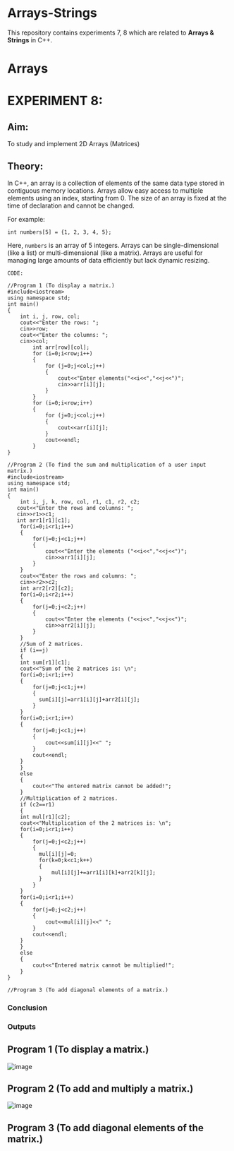 # Arrays-Strings
This repository contains experiments 7, 8 which are related to __Arrays & Strings__ in C++.

# Arrays
# EXPERIMENT 8:
## Aim: 
To study and implement 2D Arrays (Matrices)
## Theory:
In C++, an array is a collection of elements of the same data type stored in contiguous memory locations. Arrays allow easy access to multiple elements using an index, starting from 0. The size of an array is fixed at the time of declaration and cannot be changed.

For example:

`int numbers[5] = {1, 2, 3, 4, 5};`

Here, `numbers` is an array of 5 integers. Arrays can be single-dimensional (like a list) or multi-dimensional (like a matrix). Arrays are useful for managing large amounts of data efficiently but lack dynamic resizing.

~~~
CODE:

//Program 1 (To display a matrix.)
#include<iostream>
using namespace std;
int main()
{
    int i, j, row, col;
    cout<<"Enter the rows: ";
    cin>>row;
    cout<<"Enter the columns: ";
    cin>>col;
        int arr[row][col];
        for (i=0;i<row;i++)
        {
            for (j=0;j<col;j++)
            {
                cout<<"Enter elements("<<i<<","<<j<<")";
                cin>>arr[i][j];
            }
        }
        for (i=0;i<row;i++)
        {
            for (j=0;j<col;j++)
            {
                cout<<arr[i][j];
            }
            cout<<endl;
        }
}

//Program 2 (To find the sum and multiplication of a user input matrix.)
#include<iostream>
using namespace std;
int main()
{
    int i, j, k, row, col, r1, c1, r2, c2;
   cout<<"Enter the rows and columns: ";
   cin>>r1>>c1;
   int arr1[r1][c1];
    for(i=0;i<r1;i++)
    {
        for(j=0;j<c1;j++)
        {
            cout<<"Enter the elements ("<<i<<","<<j<<")";
            cin>>arr1[i][j];
        }
    }
    cout<<"Enter the rows and columns: ";
    cin>>r2>>c2;
    int arr2[r2][c2];
    for(i=0;i<r2;i++)
    {
        for(j=0;j<c2;j++)
        {
            cout<<"Enter the elements ("<<i<<","<<j<<")";
            cin>>arr2[i][j];
        }
    }
    //Sum of 2 matrices.
    if (i==j)
    {
    int sum[r1][c1];
    cout<<"Sum of the 2 matrices is: \n";
    for(i=0;i<r1;i++)
    {
        for(j=0;j<c1;j++)
        {
          sum[i][j]=arr1[i][j]+arr2[i][j];
        }
    }
    for(i=0;i<r1;i++)
    {
        for(j=0;j<c1;j++)
        {
            cout<<sum[i][j]<<" ";
        }
        cout<<endl;
    }
    }
    else
    {
        cout<<"The entered matrix cannot be added!";
    }
    //Multiplication of 2 matrices.
    if (c2==r1)
    {
    int mul[r1][c2];
    cout<<"Multiplication of the 2 matrices is: \n";
    for(i=0;i<r1;i++)
    {
        for(j=0;j<c2;j++)
        {
          mul[i][j]=0;
          for(k=0;k<c1;k++)
          {
              mul[i][j]+=arr1[i][k]+arr2[k][j];
          }
        }
    }
    for(i=0;i<r1;i++)
    {
        for(j=0;j<c2;j++)
        {
            cout<<mul[i][j]<<" ";
        }
        cout<<endl;
    } 
    }
    else
    {
        cout<<"Entered matrix cannot be multiplied!"; 
    }
}

//Program 3 (To add diagonal elements of a matrix.)

~~~

### Conclusion

### Outputs

## Program 1 (To display a matrix.)
![image](https://github.com/user-attachments/assets/73da204b-0998-458c-8ff0-b5f37c63ca10)

## Program 2 (To add and multiply a matrix.)
![image](https://github.com/user-attachments/assets/4a4b8f56-1ce2-49a9-a3a8-aa8d160eaaa5)

## Program 3 (To add diagonal elements of the matrix.)
